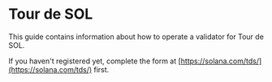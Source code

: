 # Tour de SOL

This guide contains information about how to operate a validator for Tour de SOL.

If you haven't registered yet,  complete the form at [https://solana.com/tds/](https://solana.com/tds/) first.

## 

